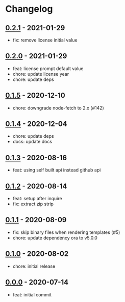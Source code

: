 # Changelog

## [0.2.1] - 2021-01-29

- fix: remove license initial value

## [0.2.0] - 2021-01-29

- feat: license prompt default value
- chore: update license year
- chore: update deps

## [0.1.5] - 2020-12-10

- chore: downgrade node-fetch to 2.x (#142)

## [0.1.4] - 2020-12-04

- chore: update deps
- docs: update docs

## [0.1.3] - 2020-08-16

- feat: using self built api instead github api

## [0.1.2] - 2020-08-14

- feat: setup after inquire
- fix: extract zip strip

## [0.1.1] - 2020-08-09

- fix: skip binary files when rendering templates (#5)
- chore: update dependency ora to v5.0.0

## [0.1.0] - 2020-08-02

- chore: initial release

## [0.0.0] - 2020-07-14

- feat: initial commit

<!-- http://keepachangelog.com/ -->

[0.2.1]: https://github.com/zce/caz/compare/v0.2.0...v0.2.1
[0.2.0]: https://github.com/zce/caz/compare/v0.1.5...v0.2.0
[0.1.5]: https://github.com/zce/caz/compare/v0.1.4...v0.1.5
[0.1.4]: https://github.com/zce/caz/compare/v0.1.3...v0.1.4
[0.1.3]: https://github.com/zce/caz/compare/v0.1.2...v0.1.3
[0.1.2]: https://github.com/zce/caz/compare/v0.1.1...v0.1.2
[0.1.1]: https://github.com/zce/caz/compare/v0.1.0...v0.1.1
[0.1.0]: https://github.com/zce/caz/compare/v0.0.0-alpha.2...v0.1.0
[0.0.0]: https://github.com/zce/caz/releases/tag/v0.0.0-alpha.2

